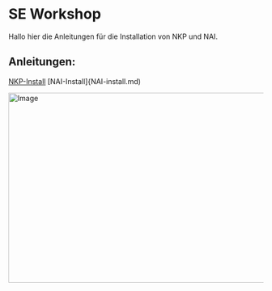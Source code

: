 # SE Workshop

Hallo hier die Anleitungen für die Installation von NKP und NAI.


## Anleitungen:

[NKP-Install](NKP-install.md)
[NAI-Install]{NAI-install.md)


<img width="641" height="376" alt="Image" src="https://github.com/user-attachments/assets/514d2590-d58b-4ae5-bdd5-24d91586bba3" />
